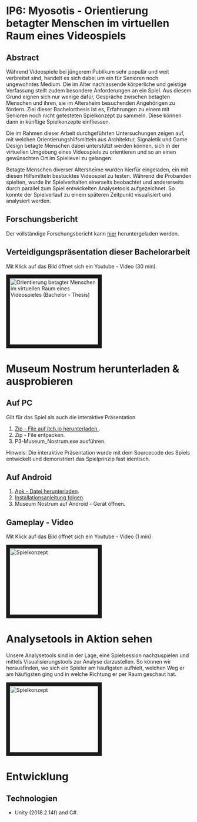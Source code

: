 # IP6: Myosotis - Orientierung betagter Menschen im virtuellen Raum eines Videospiels

## Abstract

Während Videospiele bei jüngerem Publikum sehr populär und weit verbreitet sind, handelt
es sich dabei um ein für Senioren noch ungewohntes Medium.
Die im Alter nachlassende körperliche und geistige Verfassung stellt zudem besondere
Anforderungen an ein Spiel. Aus diesem Grund eignen sich nur wenige dafür, Gespräche
zwischen betagten Menschen und ihren, sie im Altersheim besuchenden Angehörigen zu
fördern. Ziel dieser Bachelorthesis ist es, Erfahrungen zu einem mit Senioren noch nicht
getesteten Spielkonzept zu sammeln. Diese können dann in künftige Spielkonzepte
einfliessen.

Die im Rahmen dieser Arbeit durchgeführten Untersuchungen zeigen auf, mit welchen
Orientierungshilfsmitteln aus Architektur, Signaletik und Game Design betagte Menschen
dabei unterstützt werden können, sich in der virtuellen Umgebung eines Videospiels zu
orientieren und so an einen gewünschten Ort im Spiellevel zu gelangen.

Betagte Menschen diverser Altersheime wurden hierfür eingeladen, ein mit diesen
Hilfsmitteln bestücktes Videospiel zu testen. Während die Probanden spielten, wurde ihr
Spielverhalten einerseits beobachtet und andererseits durch parallel zum Spiel entwickelten
Analysetools aufgezeichnet. So konnte der Spielverlauf zu einem späteren Zeitpunkt
visualisiert und analysiert werden. 

## Forschungsbericht

Der vollständige Forschungsbericht kann [hier](https://drive.google.com/open?id=1QrsCygcqpUnDsSXLimFE60FXwW39Vz4J) heruntergeladen werden.

## Verteidigungspräsentation dieser Bachelorarbeit

Mit Klick auf das Bild öffnet sich ein Youtube - Video (30 min).  

<a href="http://www.youtube.com/watch?feature=player_embedded&v=1WC5Rr0EPj4
" target="_blank"><img src="http://img.youtube.com/vi/1WC5Rr0EPj4/0.jpg" 
alt="Orientierung betagter Menschen im virtuellen Raum eines Videospieles (Bachelor - Thesis)" width="240" height="180" border="10" /></a>


# Museum Nostrum herunterladen & ausprobieren

## Auf PC

Gilt für das Spiel als auch die interaktive Präsentation

1. [Zip - File auf itch.io herunterladen ](https://stefan-wohlgensinger.itch.io/museum-nostrum).
2. Zip - File entpacken.
3. P3-Museum_Nostrum.exe ausführen.

Hinweis: Die interaktive Präsentation wurde mit dem Sourcecode des Spiels entwickelt und demonstriert das Spielprinzip fast identisch.

## Auf Android

1. [Apk - Datei herunterladen](https://drive.google.com/open?id=1XyGR4Aydw4jn-tS0sEjjEntEdJthG3lX).
2. [Installationsanleitung folgen](https://www.heise.de/tipps-tricks/Externe-Apps-APK-Dateien-bei-Android-installieren-so-klappt-s-3714330.html).
3. Museum Nostrum auf Android - Gerät öffnen.

## Gameplay - Video

Mit Klick auf das Bild öffnet sich ein Youtube - Video (1 min).


<a href="http://www.youtube.com/watch?feature=player_embedded&v=LeJSRXaeYMU
" target="_blank"><img src="http://img.youtube.com/vi/LeJSRXaeYMU/0.jpg" 
alt="Spielkonzept" width="240" height="180" border="10" /></a>

# Analysetools in Aktion sehen

Unsere Analysetools sind in der Lage, eine Spielsession nachzuspielen und mittels Visualisierungstools zur Analyse darzustellen. So können wir herausfinden, wo sich ein Spieler am häufigsten aufhielt, welchen Weg er am häufigsten ging und in welche Richtung er per Raum geschaut hat.

<a href="http://www.youtube.com/watch?feature=player_embedded&v=JB60usG0vkg
" target="_blank"><img src="http://img.youtube.com/vi/JB60usG0vkg/0.jpg" 
alt="Spielkonzept" width="240" height="180" border="10" /></a>


# Entwicklung

## Technologien

- Unity (2018.2.14f) and C#.
